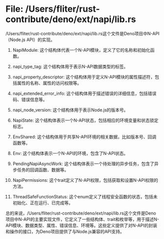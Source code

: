# File: /Users/fliter/rust-contribute/deno/ext/napi/lib.rs

/Users/fliter/rust-contribute/deno/ext/napi/lib.rs这个文件是Deno项目中N-API（Node.js API）的实现。

1. NapiModule: 这个结构体代表一个N-API模块，定义了它的名称和初始化函数。

2. napi_type_tag: 这个结构体用于表示N-API数据类型的标签。

3. napi_property_descriptor: 这个结构体用于定义N-API模块的属性描述符，包括属性的名称、属性的访问权限等。

4. napi_extended_error_info: 这个结构体用于描述错误的详细信息，包括错误码、错误信息等。

5. napi_node_version: 这个结构体用于表示Node.js的版本号。

6. NapiState: 这个结构体表示一个N-API状态，包括相应的环境变量和状态锁定标志。

7. EnvShared: 这个结构体用于共享N-API环境的相关数据，比如版本号、回调函数等。

8. Env: 这个结构体表示一个N-API的环境，包含了N-API状态。

9. PendingNapiAsyncWork: 这个结构体表示一个待处理的异步任务，包含了异步任务的回调函数、数据等。

10. NapiPermissions: 这个trait定义了N-API权限，包括获取和设置N-API权限的方法。

11. ThreadSafeFunctionStatus: 这个enum定义了线程安全函数的状态，包括未初始化、正在运行、已完成等。

总的来说，/Users/fliter/rust-contribute/deno/ext/napi/lib.rs这个文件是Deno项目中N-API的主要实现文件，它定义了一些结构体、trait和枚举等，用于描述N-API模块、数据类型、属性、错误信息、环境等。这些定义提供了对N-API的封装和操作的接口，为Deno项目提供了与Node.js兼容的API支持。

